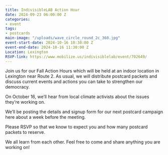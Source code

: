 ```yaml
---
title: IndivisibleLAB Action Hour
date: 2024-09-23 06:00:00 Z
categories:
- event
tags:
- postcards
main-image: "/uploads/wave_circle_round_2c_360.jpg"
event-start-date: 2024-10-16 10:30:00 Z
event-end-date: 2024-10-16 11:30:00 Z
Location: Lexington
RSVP-link: https://www.mobilize.us/indivisiblelab/event/702649/
---
```


Join us for our Fall Action Hours which will be held at an indoor location in Lexington near Route 2. As usual, we will distribute postcard packets and discuss current events and actions you can take to strengthen our democracy. 

On October 16, we’ll hear from local climate activists about the issues they’re working on. 

We’ll be posting the details and signup form for our next postcard campaign here about a week before the meeting. 

Please RSVP so that we know to expect you and how many postcard packets to reserve.

We all learn from each other. Feel free to come and share anything you are working on!